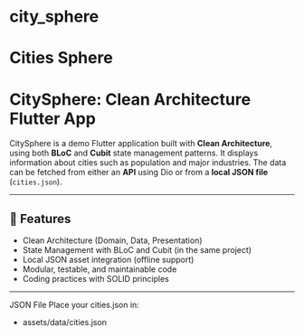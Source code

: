 # city_sphere
# Cities Sphere
# CitySphere: Clean Architecture Flutter App

CitySphere is a demo Flutter application built with **Clean Architecture**, using both **BLoC** and **Cubit** state management patterns. It displays information about cities such as population and major industries. The data can be fetched from either an **API** using Dio or from a **local JSON file** (`cities.json`).

---

## 🔧 Features

- Clean Architecture (Domain, Data, Presentation)
- State Management with BLoC and Cubit (in the same project)
- Local JSON asset integration (offline support)
- Modular, testable, and maintainable code
- Coding practices with SOLID principles

---

JSON File
Place your cities.json in:
- assets/data/cities.json

